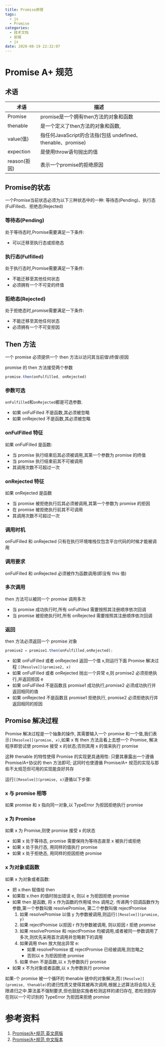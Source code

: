 ```yaml
---
title: Promise原理
tags:
  - js
  - Promise
categories:
  - 技术文档
  - 前端
  - js
date: 2020-08-19 22:32:07
---
```


# Promise A+ 规范

## 术语

| 术语         | 描述                                                        |
| ------------ | ----------------------------------------------------------- |
| Promise      | promise是一个拥有then方法的对象和函数                       |
| thenable     | 是一个定义了then方法的对象和函数,                           |
| value(值)    | 指任何JavaScript的合法指(包括 undefined、thenable、promise) |
| expection    | 是使用throw语句抛出的值                                     |
| reason(拒因) | 表示一个promise的拒绝原因                                   |


## Promise的状态

一个Promise当前状态必须为以下三种状态中的一种: 等待态(Pending)、执行态(FulFilled)、拒绝态(Rejected)

### 等待态(Pending)

处于等待态时,Promise需要满足一下条件:
* 可以迁移至执行态或拒绝态

### 执行态(Fulfilled)

处于执行态时,Promise需要满足一下条件:
* 不能迁移至其他任何状态
* 必须拥有一个不可变的终值

### 拒绝态(Rejected)

处于拒绝态时,promise需要满足一下条件:
* 不能迁移至其他任何状态
* 必须拥有一个不可变拒因
  
## Then 方法
一个 promise 必须提供一个 then 方法以访问其当前值\终值\拒因

promise 的 then 方法接受两个参数

```js
promise.then(onFulfilled, onRejected)
```

### 参数可选

`onFulfilled`和`onRejected`都是可选参数.

* 如果 onFulFilled 不是函数,其必须被忽略
* 如果 onRejected 不是函数,其必须被忽略

### onFulFilled 特征

如果 onFulFilled 是函数:

* 当 promise 执行结束后其必须被调用,其第一个参数为 promise 的终值
* 当 promise 执行结束前其不可被调用
* 其调用次数不可超过一次

### onRejected 特征

如果 onRejected 是函数

* 当 promise 被拒绝执行后其必须被调用,其第一个参数为 promise 的拒因
* 在 promise 被拒绝执行前其不可调用
* 其调用次数不可超过一次

### 调用时机

onFulFilled 和 onRejected 只有在执行环境堆栈仅包含平台代码的时候才能被调用

### 调用要求

onFulFilled 和 onRejected 必须被作为函数调用(即没有 this 值)

### 多次调用

then 方法可以被同一个 promise 调用多次

* 当 promise 成功执行时,所有 onFulfilled 需要按照其注册顺序依次回调
* 当 promise 被拒绝执行时,所有 onRejected 需要按照其注册顺序依次回调

### 返回

then 方法必须返回一个 promise 对象
```js
promise2 = promise1.then(onFulfilled,onRejected);
```
* 如果 onFulFilled 或者 onRejected 返回一个值 x,则运行下面 Promise 解决过程 `[[Resolve]](promise2, x)`
* 如果 onFulFilled 或者 onRejected 抛出一个异常 e,则 promise2 必须拒绝执行,并返回拒因 e
* 如果 onFulFilled 不是函数且 promise1 成功执行,promise2 必须成功执行并返回相同的值
* 如果 onRejected 不是函数且 promise1 拒绝执行, promise2 必须拒绝执行并返回相同的拒因
  
## Promise 解决过程

Promise 解决过程是一个抽象的操作, 其需要输入一个 promise 和一个值,我们表示`[[Resolve]](promise, x)`,如果 x 有 then 方法且看上去想一个 Promise, 解决程序即尝试使 promise 接受 x 的状态;否则其用 x 的值来执行 promise

这种 thenable 的特性使得 Promise 的实现更具通用性: 只要其暴露出一个遵循 Promise/A+协议的 then 方法即可; 这同时也使遵循 Promise/A+ 规范的实现与那些不太规范但可用的实现能良好共存

运行`[[Resolve]](promise, x)`遵循以下步骤:

### x 与 promise 相等

如果 promise 和 x 指向同一对象,以 TypeError 为拒因拒绝执行 promise
### x 为 Promise

如果 x 为 Promise,则使 promise 接受 x 的状态

* 如果 x 处于等待态, promise 需要保持为等待态直至 x 被执行或拒绝
* 如果 x 处于执行态, 用同样的值执行 promise
* 如果 x 处于拒绝态, 用同样的拒因拒绝 promise
  
### x 为对象或函数

如果 x 为对象或者函数:

* 把 x.then 赋值给 then
* 如果取 x.then 的值时抛出错误 e, 则以 e 为拒因拒绝 promise
* 如果 then 是函数, 将 x 作为函数的作用域 this 调用之. 传递两个回调函数作为参数,第一个参数叫做 resolvePromise, 第二个参数叫做 rejectPromise
  1. 如果 resolvePromise 以值 y 为参数被调用,则运行`[[Resolve]](promise, y)`
  2. 如果 rejectPromise 以拒因 r 作为参数被调用, 则以拒因 r 拒绝 promise
  3. 如果 resolvePromise 和 rejectPromise 均被调用,或者被同一参数调用了多次,则优先采用首次调用并忽略剩下的调用
  4. 如果调用 then 放大抛出异常 e:
      + 如果 resolvePromise 或 rejectPromise 已经被调用,则忽略之
      + 否则以 e 为拒因拒绝 promise
  5. 如果 then 不是函数,以 x 为参数执行 promise
* 如果 x 不为对象或者函数,以 x 为参数执行 promise

如果-个 promise 被一个循环的 thenable 链中的对象解决,而`[[Resolve]](promise, thenable)`的递归性质又使得其被再次调用,根据上述算法将会陷入无限递归之中.算法虽不强制要求,但也鼓励实施者检测这样的递归存在, 若检测到存在则以一个可识别的 TypeError 为拒因来拒绝 promise

# 参考资料

1. [Promise/A+规范 英文原版](https://promisesaplus.com/)
2. [Promise/A+规范 中文版本](https://www.ituring.com.cn/article/66566)